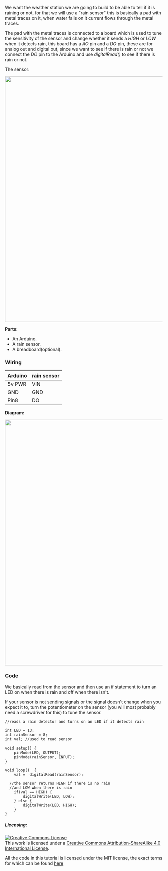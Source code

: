 We want the weather station we are going to build to be able to tell if it is
raining or not, for that we will use a "rain sensor" this is basically a pad with
metal traces on it, when water falls on it current flows through the metal traces.

The pad with the metal traces is connected to a board which is used to tune the
sensitivity of the sensor and change whether it sends a *HIGH* or *LOW* when it
detects rain, this board has a *AO* pin and a *DO* pin, these are for analog out
and digital out, since we want to see if there is rain or not we connect the *DO*
pin to the Arduino and use *digitalRead()* to see if there is rain or not.

The sensor:

<img class="aligncenter wp-image-147 size-full" src="https://aaalearn.mystagingwebsite.com/wp-content/uploads/" alt="" width="600" height="783" />

**Parts:**

* An Arduino.
* A rain sensor.
* A breadboard(optional).

### Wiring

Arduino    |    rain sensor
-----------|---------------
5v PWR     |    VIN
GND        |    GND
Pin8       |    DO

**Diagram:**

<img class="aligncenter wp-image-147 size-full" src="https://aaalearn.mystagingwebsite.com/wp-content/uploads/" alt="" width="600" height="783" />

### Code
We basically read from the sensor and then use an if statement to turn an LED on
when there is rain and off when there isn't.

If your sensor is not sending signals or the signal doesn't change when you expect
it to, turn the potentiometer on the sensor (you will most probably need a screwdriver for this)
to tune the sensor.

```
//reads a rain detector and turns on an LED if it detects rain

int LED = 13;
int rainSensor = 8;
int val; //used to read sensor

void setup() {
	pinMode(LED, OUTPUT);
	pinMode(rainSensor, INPUT);
}

void loop()  {
	val =  digitalRead(rainSensor);

  //the sensor returns HIGH if there is no rain
  //and LOW when there is rain
	if(val == HIGH) {
		digitalWrite(LED, LOW);
	} else {
		digitalWrite(LED, HIGH);
	}
}
```
##### Licensing:

<a rel="license" href="http://creativecommons.org/licenses/by-sa/4.0/"><img alt="Creative Commons License" style="border-width:0" src="https://i.creativecommons.org/l/by-sa/4.0/88x31.png" /></a><br />This work is licensed under a <a rel="license" href="http://creativecommons.org/licenses/by-sa/4.0/">Creative Commons Attribution-ShareAlike 4.0 International License</a>.

All the code in this tutorial is licensed under the MIT license, the exact terms for which can be found [here](https://github.com/afshaan4/other_arduino_projects/blob/master/LICENSE)
